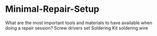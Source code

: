 # Minimal-Repair-Setup
What are the most important tools and materials to have available when doing a repair session?
Screw drivers set
Soldering Kit
soldering wire
